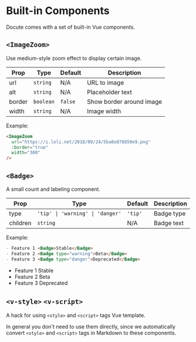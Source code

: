 # Built-in Components

Docute comes with a set of built-in Vue components.

## `<ImageZoom>`

Use medium-style zoom effect to display certain image.

|Prop|Type|Default|Description|
|---|---|---|---|
|url|`string`|N/A|URL to image|
|alt|`string`|N/A|Placeholder text|
|border|`boolean`|`false`|Show border around image|
|width|`string`|N/A|Image width|

Example: 

```markdown
<ImageZoom 
  url="https://i.loli.net/2018/09/24/5ba8e878850e9.png" 
  :border="true" 
  width="300"
/>
```

<ImageZoom url="https://i.loli.net/2018/09/24/5ba8e878850e9.png" :border="true" width="300"/>


## `<Badge>`

A small count and labeling component.

|Prop|Type|Default|Description|
|---|---|---|---|
|type|<code>'tip' &#x7C; 'warning' &#x7C; 'danger'</code>|`'tip'`|Badge type|
|children|`string`|N/A|Badge text|

Example:

```markdown
- Feature 1 <Badge>Stable</Badge>
- Feature 2 <Badge type="warning">Beta</Badge>
- Feature 3 <Badge type="danger">Deprecated</Badge>
```

- Feature 1 <Badge>Stable</Badge>
- Feature 2 <Badge type="warning">Beta</Badge>
- Feature 3 <Badge type="danger">Deprecated</Badge>

## `<v-style>` `<v-script>`

A hack for using `<style>` and `<script>` tags Vue template.

In general you don't need to use them directly, since we automatically convert `<style>` and `<script>` tags in Markdown to these components.
